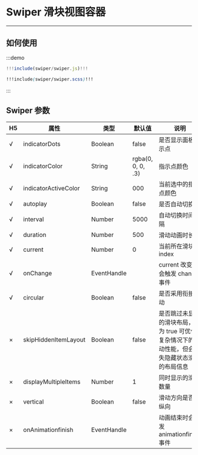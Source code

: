 # Swiper 滑块视图容器

---

## 如何使用

:::demo
```jsx
!!!include(swiper/swiper.js)!!!
```
```scss
!!!include(swiper/swiper.scss)!!!
```
:::

## Swiper 参数

| H5 | 属性                 | 类型        | 默认值            | 说明                                                                                           |
| -------- | -------------------- | ----------- | ----------------- | ---------------------------------------------------------------------------------------------- |
| √        | indicatorDots        | Boolean     | false             | 是否显示面板指示点                                                                             |
| √        | indicatorColor       | String      | rgba(0, 0, 0, .3) | 指示点颜色                                                                                     |
| √        | indicatorActiveColor | String      | 000               | 当前选中的指示点颜色                                                                           |
| √        | autoplay             | Boolean     | false             | 是否自动切换                                                                                   |
| √        | interval             | Number      | 5000              | 自动切换时间间隔                                                                               |
| √        | duration             | Number      | 500               | 滑动动画时长                                                                                   |
| √        | current              | Number      | 0                 | 当前所在滑块的 index                                                                           |
| √        | onChange             | EventHandle |                   | current 改变时会触发 change 事件                                                               |
| √        | circular             | Boolean     | false             | 是否采用衔接滑动                                                                               |
| ×        | skipHiddenItemLayout | Boolean     | false             | 是否跳过未显示的滑块布局，设为 true 可优化复杂情况下的滑动性能，但会丢失隐藏状态滑块的布局信息 |
| ×        | displayMultipleItems | Number      | 1                 | 同时显示的滑块数量                                                                             |
| ×        | vertical             | Boolean     | false             | 滑动方向是否为纵向                                                                             |
| ×        | onAnimationfinish    | EventHandle |                   | 动画结束时会触发 animationfinish 事件                                                          |

